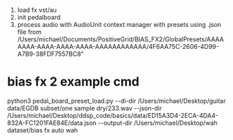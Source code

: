 
1. load fx vst/au
2. init pedalboard
3. process audio with AudioUnit context manager with presets using .json file from /Users/michael/Documents/PositiveGrid/BIAS_FX2/GlobalPresets/AAAAAAAA-AAAA-AAAA-AAAA-AAAAAAAAAAAA/4F6AA75C-2606-4D99-A7B9-38FDF7557BC8"


# bias fx 2 example cmd
python3 pedal_board_preset_load.py --di-dir /Users/michael/Desktop/guitar data/EGDB subset/one sample dry/233.wav --json-dir /Users/michael/Desktop/ddsp_code/basics/data/ED15A3D4-2ECA-4DA4-832A-FC1201FAE84E/data.json --output-dir /Users/michael/Desktop/wah dataset/bias fx auto wah